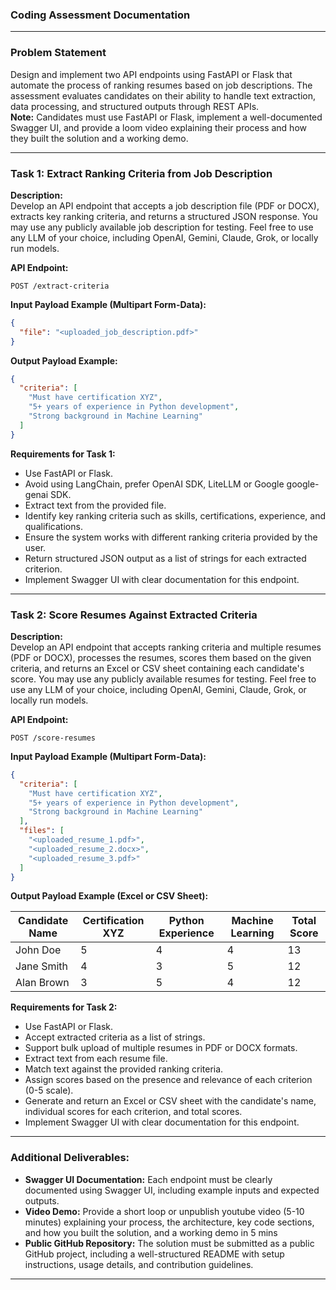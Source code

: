 
### **Coding Assessment Documentation**

---

### **Problem Statement**

Design and implement two API endpoints using FastAPI or Flask that automate the process of ranking resumes based on job descriptions. The assessment evaluates candidates on their ability to handle text extraction, data processing, and structured outputs through REST APIs.  
**Note:** Candidates must use FastAPI or Flask, implement a well-documented Swagger UI, and provide a loom video explaining their process and how they built the solution and a working demo.

---

### **Task 1: Extract Ranking Criteria from Job Description**

**Description:**  
Develop an API endpoint that accepts a job description file (PDF or DOCX), extracts key ranking criteria, and returns a structured JSON response. You may use any publicly available job description for testing. Feel free to use any LLM of your choice, including OpenAI, Gemini, Claude, Grok, or locally run models.

**API Endpoint:**  
```
POST /extract-criteria
```

**Input Payload Example (Multipart Form-Data):**  
```json
{
  "file": "<uploaded_job_description.pdf>"
}
```

**Output Payload Example:**  
```json
{
  "criteria": [
    "Must have certification XYZ",
    "5+ years of experience in Python development",
    "Strong background in Machine Learning"
  ]
}
```

**Requirements for Task 1:**  
- Use FastAPI or Flask.
- Avoid using LangChain, prefer OpenAI SDK, LiteLLM or Google google-genai SDK.
- Extract text from the provided file.
- Identify key ranking criteria such as skills, certifications, experience, and qualifications.
- Ensure the system works with different ranking criteria provided by the user.
- Return structured JSON output as a list of strings for each extracted criterion.
- Implement Swagger UI with clear documentation for this endpoint.

---

### **Task 2: Score Resumes Against Extracted Criteria**

**Description:**  
Develop an API endpoint that accepts ranking criteria and multiple resumes (PDF or DOCX), processes the resumes, scores them based on the given criteria, and returns an Excel or CSV sheet containing each candidate's score. You may use any publicly available resumes for testing. Feel free to use any LLM of your choice, including OpenAI, Gemini, Claude, Grok, or locally run models.

**API Endpoint:**  
```
POST /score-resumes
```

**Input Payload Example (Multipart Form-Data):**  
```json
{
  "criteria": [
    "Must have certification XYZ",
    "5+ years of experience in Python development",
    "Strong background in Machine Learning"
  ],
  "files": [
    "<uploaded_resume_1.pdf>",
    "<uploaded_resume_2.docx>",
    "<uploaded_resume_3.pdf>"
  ]
}
```

**Output Payload Example (Excel or CSV Sheet):**

| Candidate Name | Certification XYZ | Python Experience | Machine Learning | Total Score |
|----------------|--------------------|--------------------|------------------|-------------|
| John Doe       | 5                  | 4                  | 4                | 13          |
| Jane Smith     | 4                  | 3                  | 5                | 12          |
| Alan Brown     | 3                  | 5                  | 4                | 12          |

**Requirements for Task 2:**  
- Use FastAPI or Flask.
- Accept extracted criteria as a list of strings.
- Support bulk upload of multiple resumes in PDF or DOCX formats.
- Extract text from each resume file.
- Match text against the provided ranking criteria.
- Assign scores based on the presence and relevance of each criterion (0-5 scale).
- Generate and return an Excel or CSV sheet with the candidate's name, individual scores for each criterion, and total scores.
- Implement Swagger UI with clear documentation for this endpoint.

---

### **Additional Deliverables:**
- **Swagger UI Documentation:** Each endpoint must be clearly documented using Swagger UI, including example inputs and expected outputs.
- **Video Demo:** Provide a short loop or unpublish youtube video (5-10 minutes) explaining your process, the architecture, key code sections, and how you built the solution, and a working demo in 5 mins
- **Public GitHub Repository:**  The solution must be submitted as a public GitHub project, including a well-structured README with setup instructions, usage details, and contribution guidelines.
---
